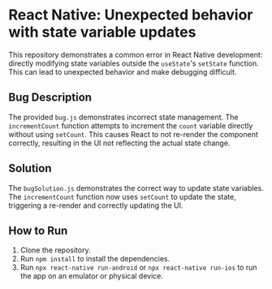 # React Native: Unexpected behavior with state variable updates

This repository demonstrates a common error in React Native development: directly modifying state variables outside the `useState`'s `setState` function. This can lead to unexpected behavior and make debugging difficult.

## Bug Description
The provided `bug.js` demonstrates incorrect state management. The `incrementCount` function attempts to increment the `count` variable directly without using `setCount`. This causes React to not re-render the component correctly, resulting in the UI not reflecting the actual state change.

## Solution
The `bugSolution.js` demonstrates the correct way to update state variables.  The `incrementCount` function now uses `setCount` to update the state, triggering a re-render and correctly updating the UI.

## How to Run
1. Clone the repository.
2. Run `npm install` to install the dependencies.
3. Run `npx react-native run-android` or `npx react-native run-ios` to run the app on an emulator or physical device.